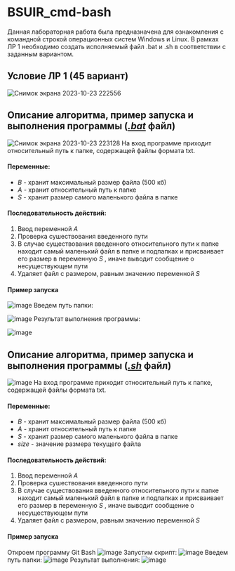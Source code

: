 # BSUIR_cmd-bash
Данная лабораторная работа была предназначена для ознакомления с командной строкой операционных систем Windows и Linux. В рамках ЛР 1 необходимо создать исполняемый файл .bat и .sh в соответствии с заданным вариантом.
## Условие ЛР 1 (45 вариант)
![Снимок экрана 2023-10-23 222556](https://github.com/iis-32170x/RPIIS/assets/144935811/a1d7e573-ae98-40a4-8f17-a76cd2fc4d61)
## Описание алгоритма, пример запуска и выполнения программы ([_.bat_](https://github.com/iis-32170x/RPIIS/blob/Леонов_А/laba.bat) файл)
![Снимок экрана 2023-10-23 223128](https://github.com/iis-32170x/RPIIS/assets/144935811/7b586723-3793-4cf0-85ae-cdf7ae5c1436)
На вход программе приходит относительный путь к папке, содержащей файлы формата txt.
#### Переменные:

- _B_ - хранит максимальный размер файла (500 кб)
- _A_ - хранит относительный путь к папке
- _S_ - хранит размер самого маленького файла в папке

#### Последовательность действий:

1. Ввод переменной _A_ 
2. Проверка сушествования введенного пути
3. В случае существования введенного относительного пути к папке находит самый маленький файл в папке и подпапках и присваивает его размер в переменную _S_ , иначе выводит сообщение о несуществующем пути 
4. Удаляет файл с размером, равным значению переменной _S_
#### Пример запуска

![image](https://github.com/iis-32170x/RPIIS/assets/144935811/87cdcff9-5007-4be0-a80f-24083a5babaa)
Введем путь папки:

![image](https://github.com/iis-32170x/RPIIS/assets/144935811/3dbedc7d-0b92-4de3-aefc-a4416d4b2aad)
Результат выполнения программы:

![image](https://github.com/iis-32170x/RPIIS/assets/144935811/13b50ccb-4683-430d-a429-4cf0b93f2bca)

## Описание алгоритма, пример запуска и выполнения программы ([_.sh_](https://github.com/iis-32170x/RPIIS/blob/Леонов_А/linulaba.sh) файл)
![image](https://github.com/iis-32170x/RPIIS/assets/144935811/618809e3-06e9-4d6b-8f61-96d65bed6c61)
На вход программе приходит относительный путь к папке, содержащей файлы формата txt.
#### Переменные:

- _B_ - хранит максимальный размер файла (500 кб)
- _A_ - хранит относительный путь к папке
- _S_ - хранит размер самого маленького файла в папке
- _size_ - значение размера текущего файла 
#### Последовательность действий:
1. Ввод переменной _A_ 
2. Проверка сушествования введенного пути
3. В случае существования введенного относительного пути к папке находит самый маленький файл в папке и подпапках и присваивает его размер в переменную _S_ , иначе выводит сообщение о несуществующем пути 
4. Удаляет файл с размером, равным значению переменной _S_
#### Пример запуска
Откроем программу Git Bash 
![image](https://github.com/iis-32170x/RPIIS/assets/144935811/1079ba46-8ce8-4713-97e6-4e5a6cb9dea6)
Запустим скрипт:
![image](https://github.com/iis-32170x/RPIIS/assets/144935811/d881cf81-61d4-4b05-8e0c-7c549857516e)
Введем путь папки:
![image](https://github.com/iis-32170x/RPIIS/assets/144935811/c328434c-9f53-4ebf-a728-916332bba630)
Результат выполнения:
![image](https://github.com/iis-32170x/RPIIS/assets/144935811/96c51f31-6c20-44d6-94eb-c1b95bc1614b)



